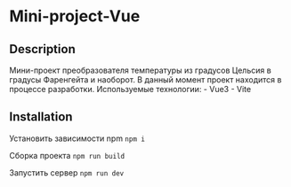 <h1>Mini-project-Vue</h1>

<h2>Description</h2>
Мини-проект преобразователя температуры из градусов Цельсия в градусы Фаренгейта и наоборот. 
В данный момент проект находится в процессе разработки.
Используемые технологии: 
  - Vue3
  - Vite

 <h2>Installation</h2> 
 
 Установить зависимости npm 
 <code>npm i</code>
 
 Сборка проекта 
 <code>npm run build</code>

 Запустить сервер
 <code>npm run dev</code>
 
